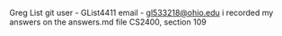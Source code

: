 Greg List
git user - GList4411
email - gl533218@ohio.edu
i recorded my answers on the answers.md file
CS2400, section 109

